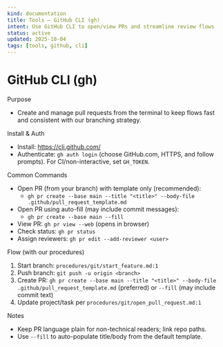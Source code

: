```yaml
---
kind: documentation
title: Tools — GitHub CLI (gh)
intent: Use GitHub CLI to open/view PRs and streamline review flows
status: active
updated: 2025-10-04
tags: [tools, github, cli]
---
```


# GitHub CLI (gh)

Purpose
- Create and manage pull requests from the terminal to keep flows fast and consistent with our branching strategy.

Install & Auth
- Install: https://cli.github.com/
- Authenticate: `gh auth login` (choose GitHub.com, HTTPS, and follow prompts). For CI/non-interactive, set `GH_TOKEN`.

Common Commands
- Open PR (from your branch) with template only (recommended):  
  - `gh pr create --base main --title "<title>" --body-file .github/pull_request_template.md`
- Open PR using auto-fill (may include commit messages):  
  - `gh pr create --base main --fill`
- View PR: `gh pr view --web` (opens in browser)
- Check status: `gh pr status`
- Assign reviewers: `gh pr edit --add-reviewer <user>`

Flow (with our procedures)
1) Start branch: `procedures/git/start_feature.md:1`
2) Push branch: `git push -u origin <branch>`
3) Create PR: `gh pr create --base main --title "<title>" --body-file .github/pull_request_template.md` (preferred) or `--fill` (may include commit text)
4) Update project/task per `procedures/git/open_pull_request.md:1`

Notes
- Keep PR language plain for non-technical readers; link repo paths.
- Use `--fill` to auto-populate title/body from the default template.
